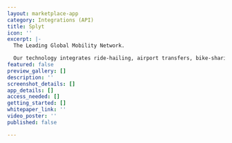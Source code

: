 ```yaml
---
layout: marketplace-app
category: Integrations (API)
title: Splyt
icon: ''
excerpt: |-
  The Leading Global Mobility Network.

  Our technology integrates ride-hailing, airport transfers, bike-sharing and scooters seamlessly into our partners’ travel platforms, wallets and superapps, enabling them to unlock the world for their customers.
featured: false
preview_gallery: []
description: ''
screenshot_details: []
app_details: []
access_needed: []
getting_started: []
whitepaper_link: ''
video_poster: ''
published: false

---
```

